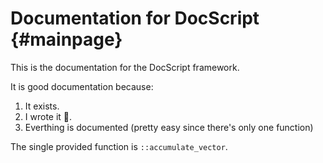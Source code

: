 ﻿# Documentation for DocScript                            {#mainpage}

This is the documentation for the DocScript framework.

It is good documentation because:

1. It exists.
2. I wrote it 🤯.
3. Everthing is documented (pretty easy since there's only one function)

The single provided function is `::accumulate_vector`.
